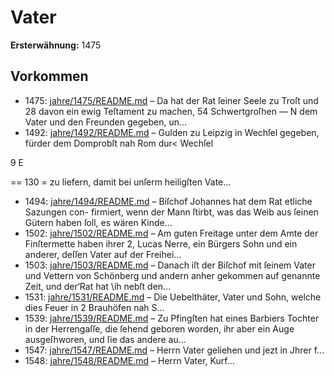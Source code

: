 # Vater

**Ersterwähnung:** 1475

## Vorkommen
- 1475: [jahre/1475/README.md](../jahre/1475/README.md) – Da hat der Rat ſeiner Seele zu Troſt und
28 davon ein ewig Teſtament zu machen, 54 Schwertgroſhen —
N dem Vater und den Freunden gegeben, un...
- 1492: [jahre/1492/README.md](../jahre/1492/README.md) – Gulden zu Leipzig in Wechſel
gegeben, fürder dem Domprobſt nah Rom dur< Wechſel

9 E


== 130 =
zu liefern, damit bei unſerm heiligſten Vate...
- 1494: [jahre/1494/README.md](../jahre/1494/README.md) – Biſchof Johannes hat dem Rat etliche Sazungen con-
firmiert, wenn der Mann ſtirbt, was das Weib aus ſeinen
Gütern haben ſoll, es wären Kinde...
- 1502: [jahre/1502/README.md](../jahre/1502/README.md) – Am guten Freitage unter dem Amte der Finſtermette
haben ihrer 2, Lucas Nerre, ein Bürgers Sohn und ein
anderer, deſſen Vater auf der Freihei...
- 1503: [jahre/1503/README.md](../jahre/1503/README.md) – Danach iſt der Biſchof mit
ſeinem Vater und Vettern von Schönberg und andern
anher gekommen auf genannte Zeit, und der‘Rat hat \ih
nebſt den...
- 1531: [jahre/1531/README.md](../jahre/1531/README.md) – Die Uebelthäter,
Vater und Sohn, welche dies Feuer in 2 Brauhöfen nah
S...
- 1539: [jahre/1539/README.md](../jahre/1539/README.md) – Zu Pfingſten hat eines Barbiers Tochter in der
Herrengaſſe, die ſehend geboren worden, ihr aber ein
Auge ausgeſhworen, und ſie das andere au...
- 1547: [jahre/1547/README.md](../jahre/1547/README.md) – Herrn Vater geliehen und jezt in Jhrer
f...
- 1548: [jahre/1548/README.md](../jahre/1548/README.md) – Herrn Vater,
Kurf...
